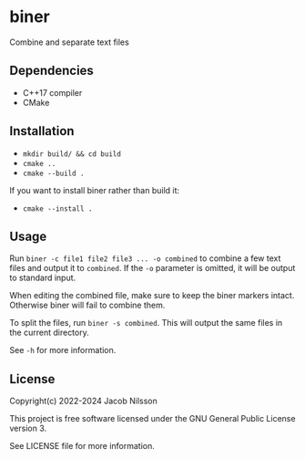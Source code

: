 # biner

Combine and separate text files

## Dependencies

- C++17 compiler
- CMake

## Installation

- `mkdir build/ && cd build`
- `cmake ..`
- `cmake --build .`

If you want to install biner rather than build it:

- `cmake --install .`

## Usage

Run `biner -c file1 file2 file3 ... -o combined` to
combine a few text files and output it to `combined`.
If the `-o` parameter is omitted, it will be output to
standard input.

When editing the combined file, make sure to keep the biner
markers intact. Otherwise biner will fail to combine them.

To split the files, run `biner -s combined`. This will output
the same files in the current directory.

See `-h` for more information.

## License

Copyright(c) 2022-2024 Jacob Nilsson

This project is free software licensed under the
GNU General Public License version 3.

See LICENSE file for more information.
